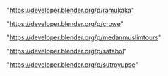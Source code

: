 "https://developer.blender.org/p/ramukaka"

"https://developer.blender.org/p/crowe"

"https://developer.blender.org/p/medanmuslimtours"

"https://developer.blender.org/p/satabol"

"https://developer.blender.org/p/sutroyupse"

 
